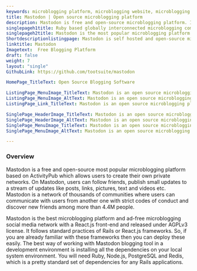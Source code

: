 ```yaml
---
keywords: microblogging platform, microblogging website, microblogging social media, micro blogging platform, self hosted social network, open source social media platform, most popular microblogging site
title: Mastodon | Open source microblogging platform
description: Mastodon is free and open-source microblogging platform. It is a network of thousands of communities and organizations that provide social media experience
singlepageh1title: Ruby based globally interconnected microblogging community
singlepageh2title: Mastodon is the most popular microblogging platform. It is an open source decentralized network of communities that provide microblogging social media experience
Shortdescriptionlistingpage: Mastodon is self hosted and open-source microblogging social media software. It is the most popular microblogging site that provide social media experience.
linktitle: Mastodon
Imagetext:  Free Blogging Platform 
draft: false
weight: 7
layout: "single"
GithubLink: https://github.com/tootsuite/mastodon

HomePage_TitleText: Open Source Blogging Software

ListingPage_MenuImage_TitleText: Mastodon is an open source microblogging platform
ListingPage_MenuImage_AltText: Mastodon is an open source microblogging platform
ListingPage_Link_TitleText: Mastodon is an open source microblogging platform

SinglePage_HeaderImage_TitleText: Mastodon is an open source microblogging platform
SinglePage_HeaderImage_AltText: Mastodon is an open source microblogging platform
SinglePage_MenuImage_TitleText: Mastodon is an open source microblogging platform
SinglePage_MenuImage_AltText: Mastodon is an open source microblogging platform

---
```


### Overview

Mastodon is a free and open-source most popular microblogging platform based on ActivityPub which allows users to create their own private networks. On Mastodon, users can follow friends, publish small updates to a stream of updates like posts, links, pictures, text and videos etc. Mastodon is a network of thousands of communities where users can communicate with users from another one with strict codes of conduct and discover new friends among more than 4.4M people.

Mastodon is the best microblogging platform and ad-free microblogging social media network with a React.js front-end and released under AGPLv3 license. It follows standard practices of Rails or React.js frameworks. So, if you are already familiar with these frameworks then you can deploy these easily. The best way of working with Mastodon blogging tool in a development environment is installing all the dependencies on your local system environment. You will need Ruby, Node.js, PostgreSQL and Redis, which is a pretty standard set of dependencies for any Rails applications.